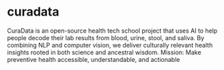 # curadata
CuraData is an open-source health tech school project that uses AI to help people decode their lab results from blood, urine, stool, and saliva. By combining NLP and computer vision, we deliver culturally relevant health insights rooted in both science and ancestral wisdom. Mission: Make preventive health accessible, understandable, and actionable

